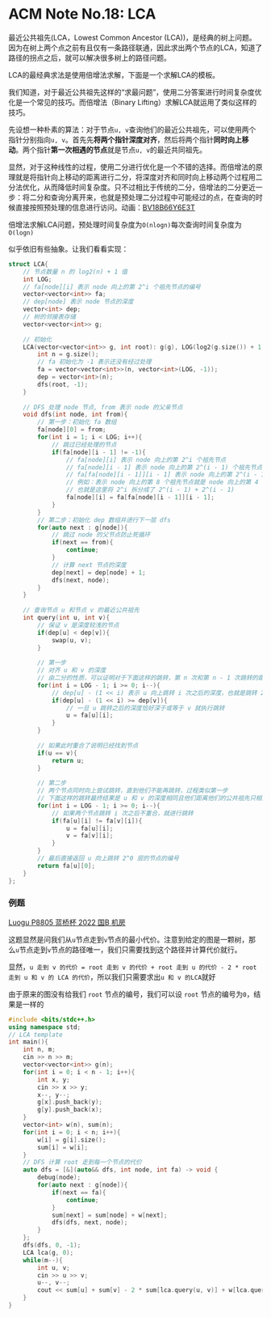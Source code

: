 # ACM Note No.18: LCA

最近公共祖先(LCA，Lowest Common Ancestor (LCA))，是经典的树上问题。因为在树上两个点之前有且仅有一条路径联通，因此求出两个节点的LCA，知道了路径的拐点之后，就可以解决很多树上的路径问题。

LCA的最经典求法是使用倍增法求解，下面是一个求解LCA的模板。

我们知道，对于最近公共祖先这样的“求最问题”，使用二分答案进行时间复杂度优化是一个常见的技巧。而倍增法（Binary Lifting）求解LCA就运用了类似这样的技巧。

先设想一种朴素的算法：对于节点`u, v`查询他们的最近公共祖先，可以使用两个指针分别指向`u, v`。首先先**将两个指针深度对齐**，然后将两个指针**同时向上移动**。两个指针**第一次相遇的节点**就是节点`u, v`的最近共同祖先。

显然，对于这种线性的过程，使用二分进行优化是一个不错的选择。而倍增法的原理就是将指针向上移动的距离进行二分，将深度对齐和同时向上移动两个过程用二分法优化，从而降低时间复杂度。只不过相比于传统的二分，倍增法的二分更近一步：将二分和查询分离开来，也就是预处理二分过程中可能经过的点，在查询的时候直接按照预处理的信息进行访问。动画：[BV18B66Y6E3T](https://www.bilibili.com/video/BV18B66Y6E3T/)

倍增法求解LCA问题，预处理时间复杂度为`O(nlogn)`每次查询时间复杂度为`O(logn)`

似乎依旧有些抽象。让我们看看实现：

```c++
struct LCA{
    // 节点数量 n 的 log2(n) + 1 值
    int LOG;
    // fa[node][i] 表示 node 向上的第 2^i 个祖先节点的编号
    vector<vector<int>> fa;
    // dep[node] 表示 node 节点的深度
    vector<int> dep;
    // 树的邻接表存储
    vector<vector<int>> g;
    
    // 初始化
    LCA(vector<vector<int>> g, int root): g(g), LOG(log2(g.size()) + 1){
        int n = g.size();
        // fa 初始化为 -1 表示还没有经过处理
        fa = vector<vector<int>>(n, vector<int>(LOG, -1));
        dep = vector<int>(n);
        dfs(root, -1);
    }
    
    // DFS 处理 node 节点, from 表示 node 的父亲节点
    void dfs(int node, int from){
        // 第一步：初始化 fa 数组
        fa[node][0] = from;
        for(int i = 1; i < LOG; i++){
            // 跳过已经处理的节点
            if(fa[node][i - 1] != -1){
                // fa[node][i] 表示 node 向上的第 2^i 个祖先节点
                // fa[node][i - 1] 表示 node 向上的第 2^(i - 1) 个祖先节点
                // fa[fa[node][i - 1]][i - 1] 表示 node 向上的第 2^(i - 1) 个祖先节点向上的第 2^(i - 1) 个祖先节点
                // 例如：表示 node 向上的第 8 个祖先节点就是 node 向上的第 4 个祖先节点再向上 4 个祖先节点。
                // 也就是这里将 2^i 拆分成了 2^(i - 1) + 2^(i - 1)
                fa[node][i] = fa[fa[node][i - 1]][i - 1];
            }
        }
        // 第二步：初始化 dep 数组并进行下一层 dfs
        for(auto next : g[node]){
            // 跳过 node 的父节点防止死循环
            if(next == from){
                continue;
            }
            // 计算 next 节点的深度
            dep[next] = dep[node] + 1;
            dfs(next, node);
        }
    }
    
    // 查询节点 u 和节点 v 的最近公共祖先
    int query(int u, int v){
        // 保证 v 是深度较浅的节点
        if(dep[u] < dep[v]){
            swap(u, v);
        }
        
        // 第一步
        // 对齐 u 和 v 的深度
        // 由二分的性质，可以证明对于下面这样的跳转，第 n 次和第 n - 1 次跳转的距离是严格递减的，因此只需要 LOG 次循环
        for(int i = LOG - 1; i >= 0; i--){
            // dep[u] - (1 << i) 表示 u 向上跳转 i 次之后的深度，也就是跳转 2^i 层之后的深度
            if(dep[u] - (1 << i) >= dep[v]){
                // 一旦 u 跳转之后的深度恰好深于或等于 v 就执行跳转
                u = fa[u][i];
            }
        }
        
        // 如果此时重合了说明已经找到节点
        if(u == v){
            return u;
        }
        
        // 第二步
        // 两个节点同时向上尝试跳转，直到他们不能再跳转，过程类似第一步
        // 下面这样的跳转最终结果是 u 和 v 的深度相同且他们距离他们的公共祖先只相差了 1 次 2^0 层的跳转
        for(int i = LOG - 1; i >= 0; i--){
            // 如果两个节点跳转 i 次之后不重合，就进行跳转
            if(fa[u][i] != fa[v][i]){
                u = fa[u][i];
                v = fa[v][i];
            }
        }
        // 最后直接返回 u 向上跳转 2^0 层的节点的编号
        return fa[u][0];
    }
};
```

### 例题

[Luogu P8805 蓝桥杯 2022 国B 机房](https://www.luogu.com.cn/problem/P8805)

这题显然是问我们从`u`节点走到`v`节点的最小代价。注意到给定的图是一颗树，那么`u`节点走到`v`节点的路径唯一，我们只需要找到这个路径并计算代价就行。

显然，`u 走到 v 的代价 = root 走到 v 的代价 + root 走到 u 的代价 - 2 * root 走到 u 和 v 的 LCA 的代价`，所以我们只需要求出`u 和 v 的LCA`就好

由于原来的图没有给我们 `root` 节点的编号，我们可以设 `root` 节点的编号为`0`，结果是一样的

```c++
#include <bits/stdc++.h>
using namespace std;
// LCA template
int main(){
    int n, m;
    cin >> n >> m;
    vector<vector<int>> g(n);
    for(int i = 0; i < n - 1; i++){
        int x, y;
        cin >> x >> y;
        x--, y--;
        g[x].push_back(y);
        g[y].push_back(x);
    }
    vector<int> w(n), sum(n);
    for(int i = 0; i < n; i++){
        w[i] = g[i].size();
        sum[i] = w[i];
    }
    // DFS 计算 root 走到每一个节点的代价
    auto dfs = [&](auto&& dfs, int node, int fa) -> void {
        debug(node);
        for(auto next : g[node]){
            if(next == fa){
                continue;
            }
            sum[next] = sum[node] + w[next];
            dfs(dfs, next, node);
        }
    };
    dfs(dfs, 0, -1);
    LCA lca(g, 0);
    while(m--){
        int u, v;
        cin >> u >> v;
        u--, v--;
        cout << sum[u] + sum[v] - 2 * sum[lca.query(u, v)] + w[lca.query(u, v)] << '\n';
    }
}
```

